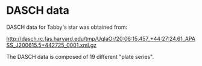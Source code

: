 # DASCH data

DASCH data for Tabby's star was obtained from:

http://dasch.rc.fas.harvard.edu/tmp/UqlaOr/20:06:15.457_+44:27:24.61_APASS_J200615.5+442725_0001.xml.gz

The DASCH data is composed of 19 different "plate series".
